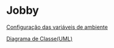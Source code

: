# Jobby

[Configuração das variáveis de ambiente](https://docs.google.com/document/d/e/2PACX-1vTLLv9Trl7c-7bBCVwYoZ1t-C_9GnVPAv8lu2vub4Nm2HGnXHwHqdJGU_B44UyAj_upSKKNn8M1j8B8/pub)

[Diagrama de Classe(UML)](https://drive.google.com/file/d/1c5JSmVn7sIcOkIlu7qpBZReohI0IeAG7/view?usp=sharing)
